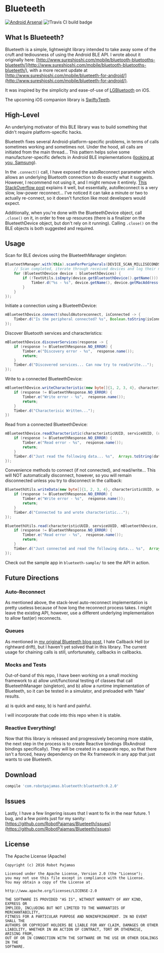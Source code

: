 # Blueteeth

[![Android Arsenal](https://img.shields.io/badge/Android%20Arsenal-Blueteeth-blue.svg?style=flat)](http://android-arsenal.com/details/1/3512)
![!Travis CI build badge](https://travis-ci.org/RobotPajamas/Blueteeth.svg?branch=master)

## What Is Blueteeth?

Blueteeth is a simple, lightweight library intended to take away some of the cruft and tediousness of using the Android BLE API. I wrote about it originally here: [http://www.sureshjoshi.com/mobile/bluetooth-bluetooths-blueteeth/](http://www.sureshjoshi.com/mobile/bluetooth-bluetooths-blueteeth/), with a more recent update at [http://www.sureshjoshi.com/mobile/blueteeth-for-android/](http://www.sureshjoshi.com/mobile/blueteeth-for-android/).

It was inspired by the simplicity and ease-of-use of [LGBluetooth](https://github.com/l0gg3r/LGBluetooth) on iOS.

The upcoming iOS companion library is [SwiftyTeeth](https://github.com/RobotPajamas/SwiftyTeeth).

## High-Level

An underlying motivator of this BLE library was to build something that didn't require platform-specific hacks. 

Blueteeth fixes several Android-platform-specific problems, in terms of calls sometimes working and sometimes not. Under the hood, all calls are initiated from the main thread... This pattern helps solve some manufacturer-specific defects in Android BLE implementations ([looking at you, Samsung](https://stackoverflow.com/questions/20069507/gatt-callback-fails-to-register)).

In the `.connect()` call, I have exposed the autoReconnect parameter which allows an underlying Bluetooth connection to do exactly what it suggests. However, I recommend not using it, and I might remove it entirely. [This StackOverflow post](https://stackoverflow.com/questions/22214254/android-ble-connect-slowly/23749770#23749770) explains it well, but essentially, autoReconnect is a very slow, low-power reconnect... I've noticed it can take a minute or two to actually re-connect, so it doesn't function like most developers would expect.

Additionally, when you're done with the BlueteethDevice object, call `.close()` on it, in order to free up resources (there is a finalizer on the BlueteethDevice object, but don't rely on it running). Calling `.close()` on the BLE objects is both suggested and required.

## Usage

Scan for BLE devices using the BlueteethManager singleton:

```java
BlueteethManager.with(this).scanForPeripherals(DEVICE_SCAN_MILLISECONDS, blueteethDevices -> {
    // Scan completed, iterate through received devices and log their name/mac address
    for (BlueteethDevice device : blueteethDevices) {
        if (!TextUtils.isEmpty(device.getBluetoothDevice().getName())) {
            Timber.d("%s - %s", device.getName(), device.getMacAddress());
        }
    }
});
```

Initiate a connection using a BlueteethDevice:

```java 
mBlueteethDevice.connect(shouldAutoreconnect, isConnected -> {
    Timber.d("Is the peripheral connected? %s", Boolean.toString(isConnected));
});
```

Discover Bluetooth services and characteristics:

```java 
mBlueteethDevice.discoverServices(response -> {
    if (response != BlueteethResponse.NO_ERROR) {
        Timber.e("Discovery error - %s",  response.name());
        return;
    }
    Timber.d("Discovered services... Can now try to read/write...");
});
``` 

Write to a connected BlueteethDevice:

```java
mBlueteethDevice.writeCharacteristic(new byte[]{1, 2, 3, 4}, characteristicUUID, serviceUUID, response -> {
    if (response != BlueteethResponse.NO_ERROR) {
        Timber.e("Write error - %s",  response.name());
        return;
    }
    Timber.d("Characterisic Written...");
})
```

Read from a connected BlueteethDevice:

```java 
mBlueteethDevice.readCharacteristic(characteristicUUID, serviceUUID, (response, data) -> {
    if (response != BlueteethResponse.NO_ERROR) {
        Timber.e("Read error - %s",  response.name());
        return;
    }
    Timber.d("Just read the following data... %s",  Arrays.toString(data));
});
```

Convenience methods to connect (if not connected), and read/write... This will NOT automatically disconnect, however, so you will remain disconnected unless you try to disconnect in the callback:
 
```java
BlueteethUtils.writeData(new byte[]{1, 2, 3, 4}, characteristicUUID, serviceUUID, mBlueteethDevice, response -> {
    if (response != BlueteethResponse.NO_ERROR) {
        Timber.e("Write error - %s",  response.name());
        return;
    }
    Timber.d("Connected to and wrote characteristic...");
});
```

```java
BlueteethUtils.read(characteristicUUID, serviceUUID, mBlueteethDevice, (response, data) -> {
    if (response != BlueteethResponse.NO_ERROR) {
        Timber.e("Read error - %s",  response.name());
        return;
    }
    Timber.d("Just connected and read the following data... %s",  Arrays.toString(data));
});
```

Check out the sample app in `blueteeth-sample/` to see the API in action. 


## Future Directions

### Auto-Reconnect

As mentioned above, the stack-level auto-reconnect implementation is pretty useless because of how long the reconnect process takes. I might leave the existing API, however, use a different underlying implementation to allow fast(er) reconnects.

### Queues

As mentioned in [my original Blueteeth blog post](http://www.sureshjoshi.com/mobile/bluetooth-bluetooths-blueteeth/), I hate Callback Hell (or rightward drift), but I haven't yet solved that in this library. The current usage for chaining calls is still, unfortunately, callbacks in callbacks. 

### Mocks and Tests

Out-of-band of this repo, I have been working on a small mocking framework to a) allow unit/functional testing of classes that call BlueteethManager (singleton), and b) allow a runtime implementation of Blueteeth, so it can be tested in a simulator, and preloaded with 'fake' results. 

a) is quick and easy, b) is hard and painful.

I will incorporate that code into this repo when it is stable.

### Reactive Everything!

Now that this library is released and progressively becoming more stable, the next step in the process is to create Reactive bindings (RxAndroid bindings specifically). They will be created in a separate repo, so that there isn't a forced, heavy dependency on the Rx framework in any app that just wants to use Blueteeth.

## Download

```groovy
compile 'com.robotpajamas.blueteeth:blueteeth:0.2.0'
```

## Issues

Lastly, I have a few lingering issues that I want to fix in the near future. 1 bug, and a few points just for my sanity: [https://github.com/RobotPajamas/Blueteeth/issues](https://github.com/RobotPajamas/Blueteeth/issues)

## License

The Apache License (Apache)

    Copyright (c) 2016 Robot Pajamas

    Licensed under the Apache License, Version 2.0 (the "License");
    you may not use this file except in compliance with the License.
    You may obtain a copy of the License at

    http://www.apache.org/licenses/LICENSE-2.0

    THE SOFTWARE IS PROVIDED "AS IS", WITHOUT WARRANTY OF ANY KIND, EXPRESS OR
    IMPLIED, INCLUDING BUT NOT LIMITED TO THE WARRANTIES OF MERCHANTABILITY,
    FITNESS FOR A PARTICULAR PURPOSE AND NONINFRINGEMENT. IN NO EVENT SHALL THE
    AUTHORS OR COPYRIGHT HOLDERS BE LIABLE FOR ANY CLAIM, DAMAGES OR OTHER
    LIABILITY, WHETHER IN AN ACTION OF CONTRACT, TORT OR OTHERWISE, ARISING FROM,
    OUT OF OR IN CONNECTION WITH THE SOFTWARE OR THE USE OR OTHER DEALINGS IN THE
    SOFTWARE.
